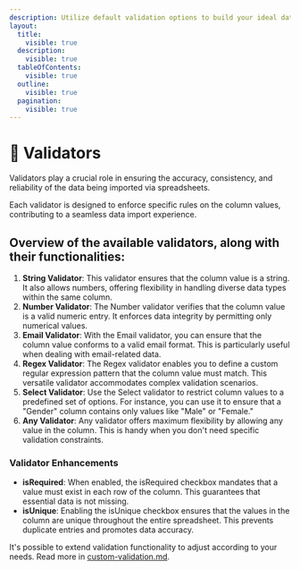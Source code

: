 ```yaml
---
description: Utilize default validation options to build your ideal data import experience.
layout:
  title:
    visible: true
  description:
    visible: true
  tableOfContents:
    visible: true
  outline:
    visible: true
  pagination:
    visible: true
---
```


# 🔰 Validators

Validators play a crucial role in ensuring the accuracy, consistency, and reliability of the data being imported via spreadsheets.

Each validator is designed to enforce specific rules on the column values, contributing to a seamless data import experience.

## Overview of the available validators, along with their functionalities:

1. **String Validator**: This validator ensures that the column value is a string. It also allows numbers, offering flexibility in handling diverse data types within the same column.
2. **Number Validator**: The Number validator verifies that the column value is a valid numeric entry. It enforces data integrity by permitting only numerical values.
3. **Email Validator**: With the Email validator, you can ensure that the column value conforms to a valid email format. This is particularly useful when dealing with email-related data.
4. **Regex Validator**: The Regex validator enables you to define a custom regular expression pattern that the column value must match. This versatile validator accommodates complex validation scenarios.
5. **Select Validator**: Use the Select validator to restrict column values to a predefined set of options. For instance, you can use it to ensure that a "Gender" column contains only values like "Male" or "Female."
6. **Any Validator**: Any validator offers maximum flexibility by allowing any value in the column. This is handy when you don't need specific validation constraints.

### Validator Enhancements

* **isRequired**: When enabled, the isRequired checkbox mandates that a value must exist in each row of the column. This guarantees that essential data is not missing.
* **isUnique**: Enabling the isUnique checkbox ensures that the values in the column are unique throughout the entire spreadsheet. This prevents duplicate entries and promotes data accuracy.

It's possible to extend validation functionality to adjust according to your needs. Read more in [custom-validation.md](../features/custom-validation.md "mention").
